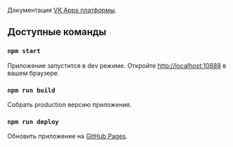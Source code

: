 Документация [VK Apps платформы](https://vk.com/dev/vk_apps_docs).

## Доступные команды

### `npm start`
Приложение запустится в dev режиме. 
Откройте [http://localhost:10888](http://localhost:10888) в вашем браузере.

### `npm run build`
Собрать production версию приложения.

### `npm run deploy`
Обновить приложение на [GitHub Pages](https://tsivarev.github.io/noise/).
